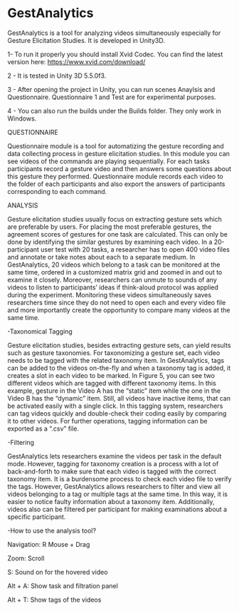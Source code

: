 # GestAnalytics
GestAnalytics is a tool for analyzing videos simultaneously especially for Gesture Elicitation Studies. It is developed in Unity3D.


1- To run it properly you should install Xvid Codec. You can find the latest version here: https://www.xvid.com/download/

2 - It is tested in Unity 3D 5.5.0f3.

3 - After opening the project in Unity, you can run scenes Anaylsis and Questionnaire. Questionnaire 1 and Test are for experimental purposes. 

4 - You can also run the builds under the Builds folder. They only work in Windows.


QUESTIONNAIRE

Questionnaire module is a tool for automatizing the gesture recording and data collecting process in gesture elicitation studies. In this module you can see videos of the commands are playing sequentially. For each tasks participants record a gesture video and then answers some questions about this gesture they performed. Questionnaire module records each video to the folder of each participants and also export the answers of participants corresponding to each command.

ANALYSIS

Gesture elicitation studies usually focus on extracting gesture sets which are preferable by users. For placing the most preferable gestures, the agreement scores of gestures for one task are calculated. This can only be done by identifying the similar gestures by examining each video. In a 20-participant user test with 20 tasks, a researcher has to open 400 video files and annotate or take notes about each to a separate medium. In GestAnalytics, 20 videos which belong to a task can be monitored at the same time, ordered in a customized matrix grid and zoomed in and out to examine it closely. Moreover, researchers can unmute to sounds of any videos to listen to participants’ ideas if think-aloud protocol was applied during the experiment. Monitoring these videos simultaneously saves researchers time since they do not need to open each and every video file and more importantly create the opportunity to compare many videos at the same time. 

  -Taxonomical Tagging
  
Gesture elicitation studies, besides extracting gesture sets, can yield results such as gesture taxonomies. For taxonomizing a gesture set, each video needs to be tagged with the related taxonomy item. In GestAnalytics, tags can be added to the videos on-the-fly and when a taxonomy tag is added, it creates a slot in each video to be marked. In Figure 5, you can see two different videos which are tagged with different taxonomy items.  In this example, gesture in the Video A has the “static” item while the one in the Video B has the “dynamic” item. Still, all videos have inactive items, that can be activated easily with a single click. In this tagging system, researchers can tag videos quickly and double-check their coding easily by comparing it to other videos. For further operations, tagging information can be exported as a “.csv” file.

  -Filtering
  
GestAnalytics lets researchers examine the videos per task in the default mode. However, tagging for taxonomy creation is a process with a lot of back-and-forth to make sure that each video is tagged with the correct taxonomy item. It is a burdensome process to check each video file to verify the tags. However, GestAnalytics allows researchers to filter and view all videos belonging to a tag or multiple tags at the same time. In this way, it is easier to notice faulty information about a taxonomy item. Additionally, videos also can be filtered per participant for making examinations about a specific participant. 

  -How to use the analysis tool?
  
Navigation: R Mouse + Drag

Zoom: Scroll

S: Sound on for the hovered video

Alt + A: Show task and filtration panel

Alt + T: Show tags of the videos
